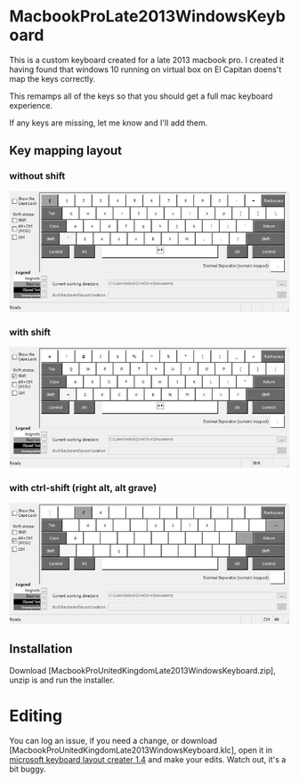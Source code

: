# MacbookProLate2013WindowsKeyboard
This is a custom keyboard created for a late 2013 macbook pro. I created it having found that windows 10 running on virtual box on El Capitan doens't map the keys correctly. 

This remamps all of the keys so that you should get a full mac keyboard experience.

If any keys are missing, let me know and I'll add them. 

## Key mapping layout
### without shift
![without shift held down](withoutshift.jpg)
### with shift
![with shift held down](shift.jpg)
### with ctrl-shift (right alt, alt grave)
![with alt grave (right alt) held down](altgr.jpg)

## Installation
Download [MacbookProUnitedKingdomLate2013WindowsKeyboard.zip], unzip is and run the installer. 

# Editing
You can log an issue, if you need a change, or download 
[MacbookProUnitedKingdomLate2013WindowsKeyboard.klc], open it in [microsoft keyboard layout creater 1.4](https://www.microsoft.com/en-gb/download/details.aspx?id=22339) and make your edits. Watch out, it's a bit buggy.

